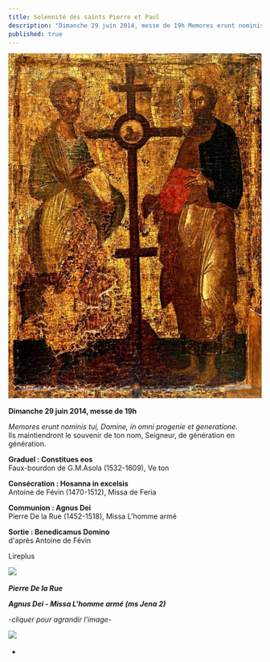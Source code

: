 ```yaml
---
title: Solennité des saints Pierre et Paul
description: "Dimanche 29 juin 2014, messe de 19h Memores erunt nominis tui, Domine, in omni progenie et generatione. Ils maintiendront le souvenir de ton nom, Seigneur, de génération en génération. Graduel : Constitues eos Faux-bourdon de G.M.Asola (1532-1609), Ve..."
published: true
---
```


![](/images/2014-06-26-petrus-et-paulus.jpg)

**Dimanche 29 juin 2014, messe de 19h**

*Memores erunt nominis tui, Domine, in omni progenie et generatione.*  
Ils maintiendront le souvenir de ton nom, Seigneur, de génération en génération.

**Graduel : Constitues eos**  
Faux-bourdon de G.M.Asola (1532-1609), Ve ton

**Consécration : Hosanna in excelsis**  
Antoine de Févin (1470-1512), Missa de Feria

**Communion : Agnus Dei**  
Pierre De la Rue (1452-1518), Missa L'homme armé

**Sortie : Benedicamus Domino**  
d'après Antoine de Févin

Lireplus

![](/images/2014-06-26-agnus-l-homme-arme-de-la-rue-1.jpg)

***Pierre De la Rue***

***Agnus Dei - Missa L'homme armé (ms Jena 2)***

-*cliquer pour agrandir l'image-*

![](/images/2014-06-26-agnus-l-homme-arme-de-la-rue-2.jpg)

*